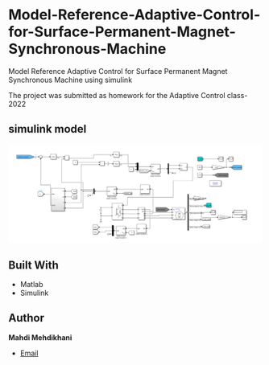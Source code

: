 # Model-Reference-Adaptive-Control-for-Surface-Permanent-Magnet-Synchronous-Machine
Model Reference Adaptive Control for Surface Permanent Magnet Synchronous Machine using simulink


The project was submitted as homework for the Adaptive Control class-2022

## simulink model
![simulink model](/simulink-model.png "simulink model")
## Built With

- Matlab
- Simulink


## Author

**Mahdi Mehdikhani**
- [Email](mailto:mahdi.mehdikhani@gmail.com?subject=Hi "Hi!")

